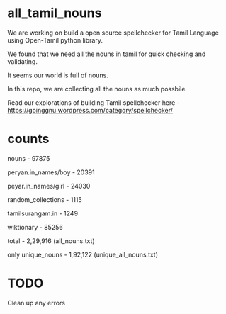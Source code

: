 # all_tamil_nouns

We are working on build a open source spellchecker for Tamil Language using Open-Tamil python library.

We found that we need all the nouns in tamil for quick checking and validating.

It seems our world is full of nouns.

In this repo, we are collecting all the nouns as much possbile.

Read our explorations of building Tamil spellchecker here - https://goinggnu.wordpress.com/category/spellchecker/

# counts

nouns - 97875 

peryan.in_names/boy - 20391

peyar.in_names/girl - 24030

random_collections - 1115

tamilsurangam.in - 1249

wiktionary - 85256


total - 2,29,916 (all_nouns.txt)

only unique_nouns - 1,92,122 (unique_all_nouns.txt)

# TODO
Clean up any errors
